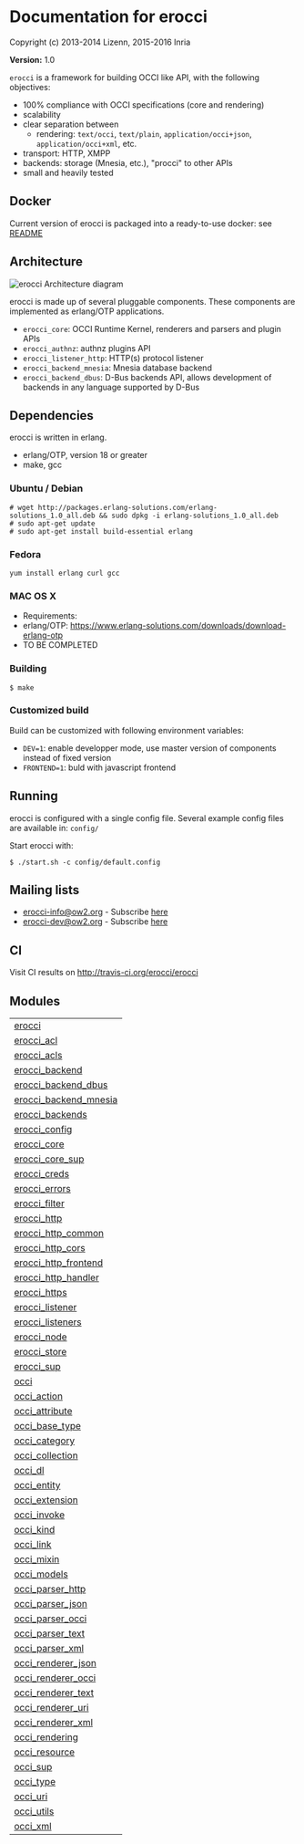 

# Documentation for erocci #

Copyright (c) 2013-2014 Lizenn, 2015-2016 Inria

__Version:__ 1.0

`erocci` is a framework for building OCCI like API, with the following objectives:
* 100% compliance with OCCI specifications (core and rendering)
* scalability
* clear separation between 
  * rendering: `text/occi`, `text/plain`, `application/occi+json`, `application/occi+xml`, etc.
* transport: HTTP, XMPP
* backends: storage (Mnesia, etc.), "procci" to other APIs
* small and heavily tested

## Docker

Current version of erocci is packaged into a ready-to-use docker: see
[README](tools/docker/README.md)

## Architecture

![erocci Architecture diagram](https://raw.github.com/erocci/erocci/master/doc/erocci.png)

erocci is made up of several pluggable components. These components
are implemented as erlang/OTP applications.

* `erocci_core`: OCCI Runtime Kernel, renderers and parsers and plugin APIs
* `erocci_authnz`:  authnz plugins API
* `erocci_listener_http`: HTTP(s) protocol listener
* `erocci_backend_mnesia`: Mnesia database backend
* `erocci_backend_dbus`: D-Bus backends API, allows development of
backends in any language supported by D-Bus

## Dependencies

erocci is written in erlang.

* erlang/OTP, version 18 or greater
* make, gcc

### Ubuntu / Debian

```
# wget http://packages.erlang-solutions.com/erlang-solutions_1.0_all.deb && sudo dpkg -i erlang-solutions_1.0_all.deb
# sudo apt-get update
# sudo apt-get install build-essential erlang
```

### Fedora

```
yum install erlang curl gcc
```

### MAC OS X

* Requirements:
* erlang/OTP: https://www.erlang-solutions.com/downloads/download-erlang-otp
* TO BE COMPLETED

### Building

```
$ make
```

### Customized build

Build can be customized with following environment variables:
* `DEV=1`: enable developper mode, use master version of components instead of fixed version
* `FRONTEND=1`: buld with javascript frontend

## Running

erocci is configured with a single config file. Several example config
files are available in: `config/`

Start erocci with:

```
$ ./start.sh -c config/default.config
```

## Mailing lists

* [erocci-info@ow2.org](mailto:erocci-info@ow2.org) - Subscribe [here](http://forge.ow2.org/mail/?group_id=429)
* [erocci-dev@ow2.org](mailto:erocci-dev@ow2.org) - Subscribe [here](http://forge.ow2.org/mail/?group_id=429)

## CI

Visit CI results on http://travis-ci.org/erocci/erocci


## Modules ##


<table width="100%" border="0" summary="list of modules">
<tr><td><a href="http://github.com/erocci/erocci/blob/master/doc/erocci.md" class="module">erocci</a></td></tr>
<tr><td><a href="http://github.com/erocci/erocci/blob/master/doc/erocci_acl.md" class="module">erocci_acl</a></td></tr>
<tr><td><a href="http://github.com/erocci/erocci/blob/master/doc/erocci_acls.md" class="module">erocci_acls</a></td></tr>
<tr><td><a href="http://github.com/erocci/erocci/blob/master/doc/erocci_backend.md" class="module">erocci_backend</a></td></tr>
<tr><td><a href="http://github.com/erocci/erocci/blob/master/doc/erocci_backend_dbus.md" class="module">erocci_backend_dbus</a></td></tr>
<tr><td><a href="http://github.com/erocci/erocci/blob/master/doc/erocci_backend_mnesia.md" class="module">erocci_backend_mnesia</a></td></tr>
<tr><td><a href="http://github.com/erocci/erocci/blob/master/doc/erocci_backends.md" class="module">erocci_backends</a></td></tr>
<tr><td><a href="http://github.com/erocci/erocci/blob/master/doc/erocci_config.md" class="module">erocci_config</a></td></tr>
<tr><td><a href="http://github.com/erocci/erocci/blob/master/doc/erocci_core.md" class="module">erocci_core</a></td></tr>
<tr><td><a href="http://github.com/erocci/erocci/blob/master/doc/erocci_core_sup.md" class="module">erocci_core_sup</a></td></tr>
<tr><td><a href="http://github.com/erocci/erocci/blob/master/doc/erocci_creds.md" class="module">erocci_creds</a></td></tr>
<tr><td><a href="http://github.com/erocci/erocci/blob/master/doc/erocci_errors.md" class="module">erocci_errors</a></td></tr>
<tr><td><a href="http://github.com/erocci/erocci/blob/master/doc/erocci_filter.md" class="module">erocci_filter</a></td></tr>
<tr><td><a href="http://github.com/erocci/erocci/blob/master/doc/erocci_http.md" class="module">erocci_http</a></td></tr>
<tr><td><a href="http://github.com/erocci/erocci/blob/master/doc/erocci_http_common.md" class="module">erocci_http_common</a></td></tr>
<tr><td><a href="http://github.com/erocci/erocci/blob/master/doc/erocci_http_cors.md" class="module">erocci_http_cors</a></td></tr>
<tr><td><a href="http://github.com/erocci/erocci/blob/master/doc/erocci_http_frontend.md" class="module">erocci_http_frontend</a></td></tr>
<tr><td><a href="http://github.com/erocci/erocci/blob/master/doc/erocci_http_handler.md" class="module">erocci_http_handler</a></td></tr>
<tr><td><a href="http://github.com/erocci/erocci/blob/master/doc/erocci_https.md" class="module">erocci_https</a></td></tr>
<tr><td><a href="http://github.com/erocci/erocci/blob/master/doc/erocci_listener.md" class="module">erocci_listener</a></td></tr>
<tr><td><a href="http://github.com/erocci/erocci/blob/master/doc/erocci_listeners.md" class="module">erocci_listeners</a></td></tr>
<tr><td><a href="http://github.com/erocci/erocci/blob/master/doc/erocci_node.md" class="module">erocci_node</a></td></tr>
<tr><td><a href="http://github.com/erocci/erocci/blob/master/doc/erocci_store.md" class="module">erocci_store</a></td></tr>
<tr><td><a href="http://github.com/erocci/erocci/blob/master/doc/erocci_sup.md" class="module">erocci_sup</a></td></tr>
<tr><td><a href="http://github.com/erocci/erocci/blob/master/doc/occi.md" class="module">occi</a></td></tr>
<tr><td><a href="http://github.com/erocci/erocci/blob/master/doc/occi_action.md" class="module">occi_action</a></td></tr>
<tr><td><a href="http://github.com/erocci/erocci/blob/master/doc/occi_attribute.md" class="module">occi_attribute</a></td></tr>
<tr><td><a href="http://github.com/erocci/erocci/blob/master/doc/occi_base_type.md" class="module">occi_base_type</a></td></tr>
<tr><td><a href="http://github.com/erocci/erocci/blob/master/doc/occi_category.md" class="module">occi_category</a></td></tr>
<tr><td><a href="http://github.com/erocci/erocci/blob/master/doc/occi_collection.md" class="module">occi_collection</a></td></tr>
<tr><td><a href="http://github.com/erocci/erocci/blob/master/doc/occi_dl.md" class="module">occi_dl</a></td></tr>
<tr><td><a href="http://github.com/erocci/erocci/blob/master/doc/occi_entity.md" class="module">occi_entity</a></td></tr>
<tr><td><a href="http://github.com/erocci/erocci/blob/master/doc/occi_extension.md" class="module">occi_extension</a></td></tr>
<tr><td><a href="http://github.com/erocci/erocci/blob/master/doc/occi_invoke.md" class="module">occi_invoke</a></td></tr>
<tr><td><a href="http://github.com/erocci/erocci/blob/master/doc/occi_kind.md" class="module">occi_kind</a></td></tr>
<tr><td><a href="http://github.com/erocci/erocci/blob/master/doc/occi_link.md" class="module">occi_link</a></td></tr>
<tr><td><a href="http://github.com/erocci/erocci/blob/master/doc/occi_mixin.md" class="module">occi_mixin</a></td></tr>
<tr><td><a href="http://github.com/erocci/erocci/blob/master/doc/occi_models.md" class="module">occi_models</a></td></tr>
<tr><td><a href="http://github.com/erocci/erocci/blob/master/doc/occi_parser_http.md" class="module">occi_parser_http</a></td></tr>
<tr><td><a href="http://github.com/erocci/erocci/blob/master/doc/occi_parser_json.md" class="module">occi_parser_json</a></td></tr>
<tr><td><a href="http://github.com/erocci/erocci/blob/master/doc/occi_parser_occi.md" class="module">occi_parser_occi</a></td></tr>
<tr><td><a href="http://github.com/erocci/erocci/blob/master/doc/occi_parser_text.md" class="module">occi_parser_text</a></td></tr>
<tr><td><a href="http://github.com/erocci/erocci/blob/master/doc/occi_parser_xml.md" class="module">occi_parser_xml</a></td></tr>
<tr><td><a href="http://github.com/erocci/erocci/blob/master/doc/occi_renderer_json.md" class="module">occi_renderer_json</a></td></tr>
<tr><td><a href="http://github.com/erocci/erocci/blob/master/doc/occi_renderer_occi.md" class="module">occi_renderer_occi</a></td></tr>
<tr><td><a href="http://github.com/erocci/erocci/blob/master/doc/occi_renderer_text.md" class="module">occi_renderer_text</a></td></tr>
<tr><td><a href="http://github.com/erocci/erocci/blob/master/doc/occi_renderer_uri.md" class="module">occi_renderer_uri</a></td></tr>
<tr><td><a href="http://github.com/erocci/erocci/blob/master/doc/occi_renderer_xml.md" class="module">occi_renderer_xml</a></td></tr>
<tr><td><a href="http://github.com/erocci/erocci/blob/master/doc/occi_rendering.md" class="module">occi_rendering</a></td></tr>
<tr><td><a href="http://github.com/erocci/erocci/blob/master/doc/occi_resource.md" class="module">occi_resource</a></td></tr>
<tr><td><a href="http://github.com/erocci/erocci/blob/master/doc/occi_sup.md" class="module">occi_sup</a></td></tr>
<tr><td><a href="http://github.com/erocci/erocci/blob/master/doc/occi_type.md" class="module">occi_type</a></td></tr>
<tr><td><a href="http://github.com/erocci/erocci/blob/master/doc/occi_uri.md" class="module">occi_uri</a></td></tr>
<tr><td><a href="http://github.com/erocci/erocci/blob/master/doc/occi_utils.md" class="module">occi_utils</a></td></tr>
<tr><td><a href="http://github.com/erocci/erocci/blob/master/doc/occi_xml.md" class="module">occi_xml</a></td></tr></table>

